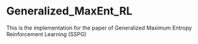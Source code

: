 # Generalized_MaxEnt_RL
This is the implementation for the paper of Generalized Maximum Entropy Reinforcement Learning (SSPG)
